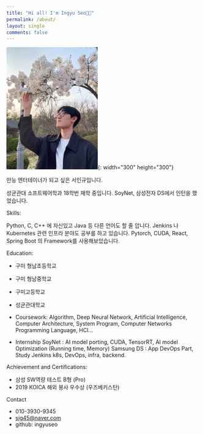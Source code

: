 ```yaml
---
title: "Hi all! I'm Ingyu Seo👋🏻"
permalink: /about/
layout: single
comments: false
---
```


![image](/assets/images/me.jpg){: width="300" height="300"}


만능 엔터테이너가 되고 싶은 서인규입니다.

성균관대 소프트웨어학과 18학번 재학 중입니다.
SoyNet, 삼성전자 DS에서 인턴을 했었습니다.

Skills:

Python, C, C++ 에 자신있고 Java 등 다른 언어도 할 줄 압니다.
Jenkins 나 Kubernetes 관련 인프라 분야도 공부를 하고 있습니다.
Pytorch, CUDA, React, Spring Boot 의 Framework를 사용해보았습니다.

Education:

- 구미 형남초등학교
- 구미 형남중학교
- 구미고등학교
- 성균관대학교
- Coursework:
Algorithm, Deep Neural Network, Artificial Intelligence, 
Computer Architecture, System Program, Computer Networks
Programming Language, HCI...

- Internship 
SoyNet : AI model porting, CUDA, TensorRT, AI model Optimization (Running time, Memory)
Samsung DS : App DevOps Part, Study Jenkins k8s, DevOps, infra, backend. 


Achievement and Certifications:

- 삼성 SW역량 테스트 B형 (Pro)
- 2019 KOICA 해외 봉사 우수상 (우즈베키스탄)

Contact
- 010-3930-9345
- sig45@naver.com
- github: ingyuseo

